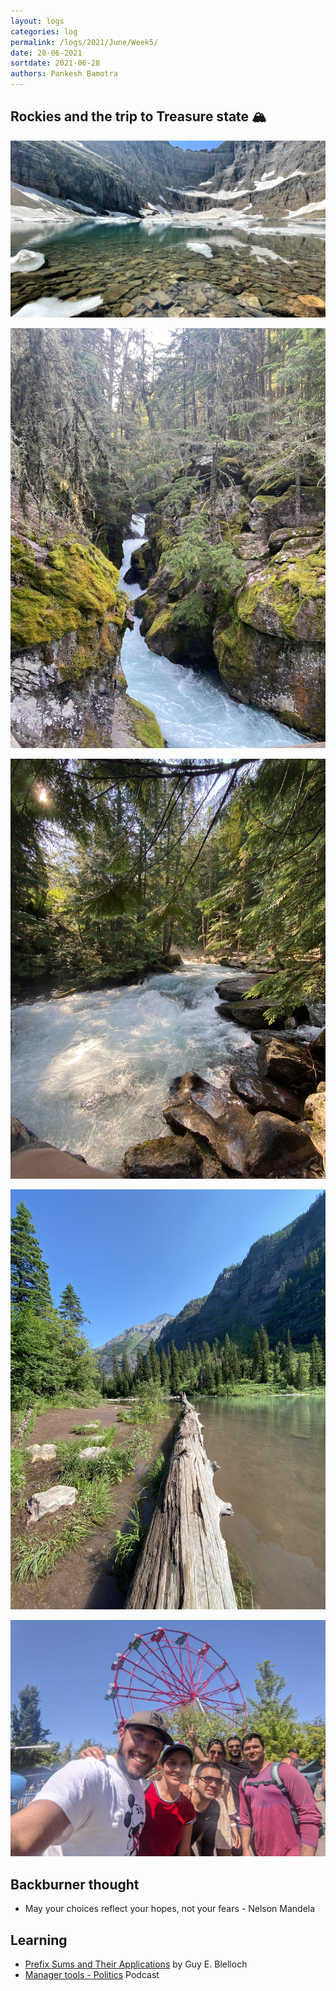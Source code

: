 ```yaml
---
layout: logs
categories: log
permalink: /logs/2021/June/Week5/
date: 28-06-2021
sortdate: 2021-06-28
authors: Pankesh Bamotra
---
```


## Rockies and the trip to Treasure state 🏔
![Iceberg lake, Many glacier, MT!](/_assets/images/glaciernationalpark/IMG_6150-min.jpg "Iceberg lake, Many glacier, MT")
<br/>

![Avalanche trail, MT!](/_assets/images/glaciernationalpark/IMG_7538-min.jpg "Avalanche trail I, MT")
<br/>

![Avalanche trail, MT!](/_assets/images/glaciernationalpark/IMG_7563-min.jpg "Avalanche trail II, MT")
<br/>

![Avalanche trail, MT!](/_assets/images/glaciernationalpark/IMG_7579-min.jpg "Avalanche trail III, MT")
<br/>

![Silverwood theme park, Athol, ID!](/_assets/images/glaciernationalpark/IMG_7580-min.jpeg "Silverwood theme park, Athol, ID")

## Backburner thought
- May your choices reflect your hopes, not your fears - Nelson Mandela

## Learning
- [Prefix Sums
and Their Applications](https://www.cs.cmu.edu/~guyb/papers/Ble93.pdf) by Guy E. Blelloch
- [Manager tools - Politics](https://www.manager-tools.com/map-universe/politics#) Podcast


